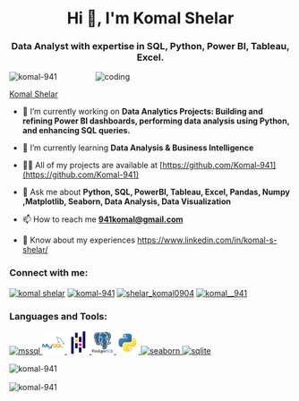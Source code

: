 <h1 align="center">Hi 👋, I'm Komal Shelar</h1>
<h3 align="center">Data Analyst with expertise in SQL, Python, Power BI, Tableau, Excel.</h3>
<img align= "right" alt="coding" width ="350" src="https://user-images.githubusercontent.com/59734313/157189039-c09b3e38-9f42-42c0-ab54-14f1574190a7.gif">
<p align="left"> <img src="https://komarev.com/ghpvc/?username=komal-941&label=Profile%20views&color=0e75b6&style=flat" alt="komal-941" /> </p>
<div class="badge-base LI-profile-badge" data-locale="en_US" data-size="large" data-theme="light" data-type="VERTICAL" data-vanity="komal-s-shelar" data-version="v1"><a class="badge-base__link LI-simple-link" href="https://in.linkedin.com/in/komal-s-shelar?trk=profile-badge">Komal Shelar</a></div>
              
- 🔭 I’m currently working on **Data Analytics Projects: Building and refining Power BI dashboards, performing data analysis using Python, and enhancing SQL queries.**

- 🌱 I’m currently learning **Data Analysis & Business Intelligence**

- 👨‍💻 All of my projects are available at [https://github.com/Komal-941](https://github.com/Komal-941)

- 💬 Ask me about **Python, SQL, PowerBI, Tableau, Excel, Pandas, Numpy ,Matplotlib, Seaborn, Data Analysis, Data Visualization**

- 📫 How to reach me **941komal@gmail.com**

- 📄 Know about my experiences https://www.linkedin.com/in/komal-s-shelar/

<h3 align="left">Connect with me:</h3>
<p align="left">
<a href="https://linkedin.com/in/komal shelar" target="blank"><img align="center" src="https://raw.githubusercontent.com/rahuldkjain/github-profile-readme-generator/master/src/images/icons/Social/linked-in-alt.svg" alt="komal shelar" height="30" width="40" /></a>
<a href="https://kaggle.com/komal-941" target="blank"><img align="center" src="https://raw.githubusercontent.com/rahuldkjain/github-profile-readme-generator/master/src/images/icons/Social/kaggle.svg" alt="komal-941" height="30" width="40" /></a>
<a href="https://www.hackerrank.com/shelar_komal0904" target="blank"><img align="center" src="https://raw.githubusercontent.com/rahuldkjain/github-profile-readme-generator/master/src/images/icons/Social/hackerrank.svg" alt="shelar_komal0904" height="30" width="40" /></a>
<a href="https://www.leetcode.com/komal__941" target="blank"><img align="center" src="https://raw.githubusercontent.com/rahuldkjain/github-profile-readme-generator/master/src/images/icons/Social/leet-code.svg" alt="komal__941" height="30" width="40" /></a>
</p>

<h3 align="left">Languages and Tools:</h3>
<p align="left"> <a href="https://www.microsoft.com/en-us/sql-server" target="_blank" rel="noreferrer"> <img src="https://www.svgrepo.com/show/303229/microsoft-sql-server-logo.svg" alt="mssql" width="40" height="40"/> </a> <a href="https://www.mysql.com/" target="_blank" rel="noreferrer"> <img src="https://raw.githubusercontent.com/devicons/devicon/master/icons/mysql/mysql-original-wordmark.svg" alt="mysql" width="40" height="40"/> </a> <a href="https://pandas.pydata.org/" target="_blank" rel="noreferrer"> <img src="https://raw.githubusercontent.com/devicons/devicon/2ae2a900d2f041da66e950e4d48052658d850630/icons/pandas/pandas-original.svg" alt="pandas" width="40" height="40"/> </a> <a href="https://www.postgresql.org" target="_blank" rel="noreferrer"> <img src="https://raw.githubusercontent.com/devicons/devicon/master/icons/postgresql/postgresql-original-wordmark.svg" alt="postgresql" width="40" height="40"/> </a> <a href="https://www.python.org" target="_blank" rel="noreferrer"> <img src="https://raw.githubusercontent.com/devicons/devicon/master/icons/python/python-original.svg" alt="python" width="40" height="40"/> </a> <a href="https://seaborn.pydata.org/" target="_blank" rel="noreferrer"> <img src="https://seaborn.pydata.org/_images/logo-mark-lightbg.svg" alt="seaborn" width="40" height="40"/> </a> <a href="https://www.sqlite.org/" target="_blank" rel="noreferrer"> <img src="https://www.vectorlogo.zone/logos/sqlite/sqlite-icon.svg" alt="sqlite" width="40" height="40"/> </a> </p>

<p><img align="center" src="https://github-readme-stats.vercel.app/api/top-langs?username=komal-941&show_icons=true&locale=en&layout=compact" alt="komal-941" /></p>

<p><img align="center" src="https://github-readme-streak-stats.herokuapp.com/?user=komal-941&" alt="komal-941" /></p>
